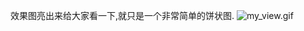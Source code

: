 效果图亮出来给大家看一下,就只是一个非常简单的饼状图.
![my_view.gif](https://upload-images.jianshu.io/upload_images/3516640-b92d4b89f1c45974.gif?imageMogr2/auto-orient/strip)

